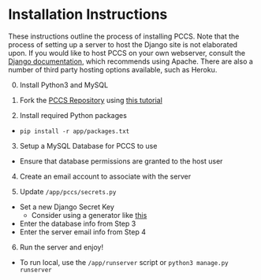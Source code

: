# Installation Instructions

These instructions outline the process of installing PCCS. Note that the process of setting up a server to host the Django site is not elaborated upon. If you would like to host PCCS on your own webserver, consult the [Django documentation](https://docs.djangoproject.com/en/1.10/howto/deployment/wsgi/modwsgi/), which recommends using Apache. There are also a number of third party hosting options available, such as Heroku.

0. Install Python3 and MySQL

1. Fork the [PCCS Repository](https://github.com/uva-slp/pccs) using [this tutorial](https://help.github.com/articles/fork-a-repo/)

2. Install required Python packages
  - `pip install -r app/packages.txt`

3. Setup a MySQL Database for PCCS to use
  - Ensure that database permissions are granted to the host user

4. Create an email account to associate with the server

5. Update `/app/pccs/secrets.py`
  - Set a new Django Secret Key
  	- Consider using a generator like [this](http://www.miniwebtool.com/django-secret-key-generator/)
  - Enter the database info from Step 3
  - Enter the server email info from Step 4

6. Run the server and enjoy!
  - To run local, use the `/app/runserver` script or `python3 manage.py runserver`
